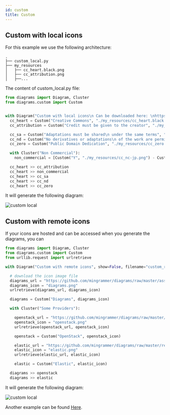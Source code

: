 ```yaml
---
id: custom
title: Custom
---
```


## Custom with local icons

For this example we use the following architecture:

```
.
├── custom_local.py
├── my_resources
│   ├── cc_heart.black.png
│   ├── cc_attribution.png
│   ├──...
```

The content of custom_local.py file:

```python
from diagrams import Diagram, Cluster
from diagrams.custom import Custom


with Diagram("Custom with local icons\n Can be downloaded here: \nhttps://creativecommons.org/about/downloads/", show=False, filename="custom_local", direction="LR"):
  cc_heart = Custom("Creative Commons", "./my_resources/cc_heart.black.png")
  cc_attribution = Custom("Credit must be given to the creator", "./my_resources/cc_attribution.png")

  cc_sa = Custom("Adaptations must be shared\n under the same terms", "./my_resources/cc_sa.png")
  cc_nd = Custom("No derivatives or adaptations\n of the work are permitted", "./my_resources/cc_nd.png")
  cc_zero = Custom("Public Domain Dedication", "./my_resources/cc_zero.png")

  with Cluster("Non Commercial"):
    non_commercial = [Custom("Y", "./my_resources/cc_nc-jp.png") - Custom("E", "./my_resources/cc_nc-eu.png") - Custom("S", "./my_resources/cc_nc.png")]

  cc_heart >> cc_attribution
  cc_heart >> non_commercial
  cc_heart >> cc_sa
  cc_heart >> cc_nd
  cc_heart >> cc_zero
```

It will generate the following diagram:

![custom local](/diagrams/img/custom_local.png)


## Custom with remote icons

If your icons are hosted and can be accessed when you generate the diagrams, you can

```python
from diagrams import Diagram, Cluster
from diagrams.custom import Custom
from urllib.request import urlretrieve

with Diagram("Custom with remote icons", show=False, filename="custom_remote", direction="LR"):

  # download the icon image file
  diagrams_url = "https://github.com/mingrammer/diagrams/raw/master/assets/img/diagrams.png"
  diagrams_icon = "diagrams.png"
  urlretrieve(diagrams_url, diagrams_icon)

  diagrams = Custom("Diagrams", diagrams_icon)

  with Cluster("Some Providers"):

    openstack_url = "https://github.com/mingrammer/diagrams/raw/master/resources/openstack/openstack.png"
    openstack_icon = "openstack.png"
    urlretrieve(openstack_url, openstack_icon)

    openstack = Custom("OpenStack", openstack_icon)

    elastic_url = "https://github.com/mingrammer/diagrams/raw/master/resources/elastic/saas/elastic.png"
    elastic_icon = "elastic.png"
    urlretrieve(elastic_url, elastic_icon)

    elastic = Custom("Elastic", elastic_icon)

  diagrams >> openstack
  diagrams >> elastic
```

It will generate the following diagram:

![custom local](/img/custom_remote.png)


Another example can be found [Here](https://diagrams.mingrammer.com/docs/getting-started/examples#rabbitmq-consumers-with-custom-nodes).